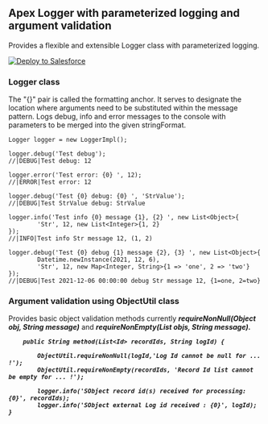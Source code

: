 ## Apex Logger with parameterized logging and argument validation

Provides a flexible and extensible Logger class with parameterized logging.

<a href="https://login.salesforce.com/packaging/installPackage.apexp?p0=04t7Q000000YxnoQAC">
<img alt="Deploy to Salesforce"
src="https://raw.githubusercontent.com/afawcett/githubsfdeploy/master/deploy.png">
</a>

### Logger class
The "{}" pair is called the formatting anchor. It serves to designate the 
location where arguments need to be substituted within the message pattern.
Logs debug, info and error messages to the console with parameters to be merged into the given stringFormat.
```Apex
Logger logger = new LoggerImpl();

logger.debug('Test debug');
//|DEBUG|Test debug: 12

logger.error('Test error: {0} ', 12);
//|ERROR|Test error: 12

logger.debug('Test {0} debug: {0} ', 'StrValue');
//|DEBUG|Test StrValue debug: StrValue

logger.info('Test info {0} message {1}, {2} ', new List<Object>{
        'Str', 12, new List<Integer>{1, 2}
});
//|INFO|Test info Str message 12, (1, 2)

logger.debug('Test {0} debug {1} message {2}, {3} ', new List<Object>{
        Datetime.newInstance(2021, 12, 6),
        'Str', 12, new Map<Integer, String>{1 => 'one', 2 => 'two'}
});
//|DEBUG|Test 2021-12-06 00:00:00 debug Str message 12, {1=one, 2=two}
```
### Argument validation using ObjectUtil class
Provides basic object validation methods currently ***requireNonNull(Object obj, String message)*** and ***requireNonEmpty(List<Object> objs, String message)***.

```Apex
    public String method(List<Id> recordIds, String logId) {
    
        ObjectUtil.requireNonNull(logId,'Log Id cannot be null for ... !');
        ObjectUtil.requireNonEmpty(recordIds, 'Record Id list cannot be empty for ... !');
    
        logger.info('SObject record id(s) received for processing: {0}', recordIds);
        logger.info('SObject external Log id received : {0}', logId);
}

```